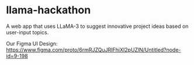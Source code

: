 # llama-hackathon
A web app that uses LLaMA-3 to suggest innovative project ideas based on user-input topics.

Our Figma UI Design: https://www.figma.com/proto/6rmRJZQuJRIFhiXI2pUZlN/Untitled?node-id=9-198
